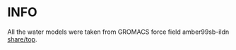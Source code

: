 # INFO

All the water models were taken from GROMACS force field amber99sb-ildn [share/top](https://gitlab.com/gromacs/gromacs/-/tree/main/share/top?ref_type=heads).
